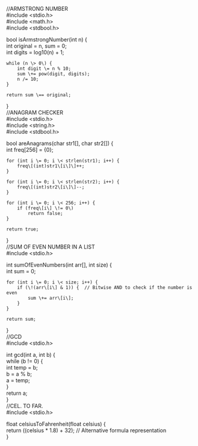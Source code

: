 //ARMSTRONG NUMBER  
\#include \<stdio.h\>  
\#include \<math.h\>  
\#include \<stdbool.h\>

bool isArmstrongNumber(int n) {  
    int original \= n, sum \= 0;  
    int digits \= log10(n) \+ 1;

    while (n \> 0\) {  
        int digit \= n % 10;  
        sum \+= pow(digit, digits);  
        n /= 10;  
    }

    return sum \== original;  
}  
//ANAGRAM CHECKER  
\#include \<stdio.h\>  
\#include \<string.h\>  
\#include \<stdbool.h\>

bool areAnagrams(char str1\[\], char str2\[\]) {  
    int freq\[256\] \= {0};

    for (int i \= 0; i \< strlen(str1); i++) {  
        freq\[(int)str1\[i\]\]++;  
    }

    for (int i \= 0; i \< strlen(str2); i++) {  
        freq\[(int)str2\[i\]\]--;  
    }

    for (int i \= 0; i \< 256; i++) {  
        if (freq\[i\] \!= 0\)  
            return false;  
    }

    return true;  
}  
//SUM OF EVEN NUMBER IN A LIST  
\#include \<stdio.h\>

int sumOfEvenNumbers(int arr\[\], int size) {  
    int sum \= 0;

    for (int i \= 0; i \< size; i++) {  
        if (\!(arr\[i\] & 1)) {  // Bitwise AND to check if the number is even  
            sum \+= arr\[i\];  
        }  
    }

    return sum;  
}  
//GCD  
\#include \<stdio.h\>

int gcd(int a, int b) {  
    while (b \!= 0\) {  
        int temp \= b;  
        b \= a % b;  
        a \= temp;  
    }  
    return a;  
}  
//CEL. TO FAR.  
\#include \<stdio.h\>

float celsiusToFahrenheit(float celsius) {  
    return ((celsius \* 1.8) \+ 32);  // Alternative formula representation  
}

